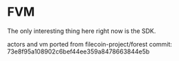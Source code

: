 # FVM

The only interesting thing here right now is the SDK.

actors and vm ported from filecoin-project/forest commit: 73e8f95a108902c6bef44ee359a8478663844e5b
